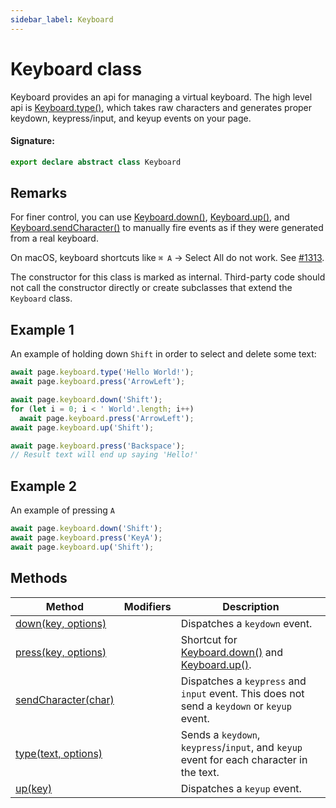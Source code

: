 ```yaml
---
sidebar_label: Keyboard
---
```


# Keyboard class

Keyboard provides an api for managing a virtual keyboard. The high level api is [Keyboard.type()](./puppeteer.keyboard.type.md), which takes raw characters and generates proper keydown, keypress/input, and keyup events on your page.

#### Signature:

```typescript
export declare abstract class Keyboard
```

## Remarks

For finer control, you can use [Keyboard.down()](./puppeteer.keyboard.down.md), [Keyboard.up()](./puppeteer.keyboard.up.md), and [Keyboard.sendCharacter()](./puppeteer.keyboard.sendcharacter.md) to manually fire events as if they were generated from a real keyboard.

On macOS, keyboard shortcuts like `⌘ A` -&gt; Select All do not work. See [\#1313](https://github.com/puppeteer/puppeteer/issues/1313).

The constructor for this class is marked as internal. Third-party code should not call the constructor directly or create subclasses that extend the `Keyboard` class.

## Example 1

An example of holding down `Shift` in order to select and delete some text:

```ts
await page.keyboard.type('Hello World!');
await page.keyboard.press('ArrowLeft');

await page.keyboard.down('Shift');
for (let i = 0; i < ' World'.length; i++)
  await page.keyboard.press('ArrowLeft');
await page.keyboard.up('Shift');

await page.keyboard.press('Backspace');
// Result text will end up saying 'Hello!'
```

## Example 2

An example of pressing `A`

```ts
await page.keyboard.down('Shift');
await page.keyboard.press('KeyA');
await page.keyboard.up('Shift');
```

## Methods

| Method                                                       | Modifiers | Description                                                                                                                             |
| ------------------------------------------------------------ | --------- | --------------------------------------------------------------------------------------------------------------------------------------- |
| [down(key, options)](./puppeteer.keyboard.down.md)           |           | Dispatches a <code>keydown</code> event.                                                                                                |
| [press(key, options)](./puppeteer.keyboard.press.md)         |           | Shortcut for [Keyboard.down()](./puppeteer.keyboard.down.md) and [Keyboard.up()](./puppeteer.keyboard.up.md).                           |
| [sendCharacter(char)](./puppeteer.keyboard.sendcharacter.md) |           | Dispatches a <code>keypress</code> and <code>input</code> event. This does not send a <code>keydown</code> or <code>keyup</code> event. |
| [type(text, options)](./puppeteer.keyboard.type.md)          |           | Sends a <code>keydown</code>, <code>keypress</code>/<code>input</code>, and <code>keyup</code> event for each character in the text.    |
| [up(key)](./puppeteer.keyboard.up.md)                        |           | Dispatches a <code>keyup</code> event.                                                                                                  |
